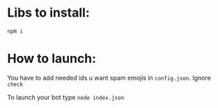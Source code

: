 # Libs to install:

`npm i`

# How to launch:

You have to add needed ids u want spam emojis in `config.json`. Ignore `check`

To launch your bot type `node index.json`